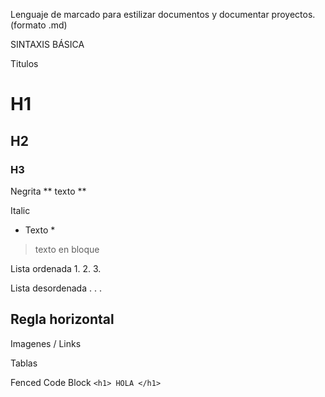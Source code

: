Lenguaje de marcado para estilizar documentos y documentar proyectos. (formato .md)

SINTAXIS BÁSICA

Titulos
# H1
## H2
### H3

Negrita
** texto **

Italic
* Texto *

> texto en bloque

Lista ordenada
1.
2.
3.

Lista desordenada
.
.
.

Regla horizontal
----

Imagenes / Links

Tablas

Fenced Code Block 
``` <h1> HOLA </h1> ```

